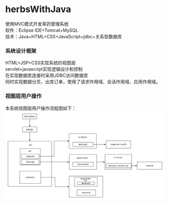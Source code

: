 # herbsWithJava

使用MVC模式开发草药管理系统  
软件：Eclipse IDE+Tomcat+MySQL  
技术：Java+HTML+CSS+JavaScript+jdbc+关系型数据库  

### 系统设计框架 
HTML+JSP+CSS实现系统的视图层  
servlet+javascript实现逻辑设计和控制  
在实现数据库连接时采用JDBC访问数据库  
同时实现数据分页，出库订单，使用了请求作用域、会话作用域、应用作用域。  

### 视图层用户操作  
本系统视图层用户操作流程图如下：
![use](https://github.com/Duota-Ni/herbsWithJava/blob/master/Introduction/use.png?raw=true)


